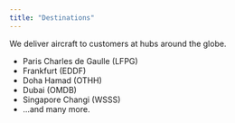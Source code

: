 ```yaml
---
title: "Destinations"
---
```


We deliver aircraft to customers at hubs around the globe.

- Paris Charles de Gaulle (LFPG)
- Frankfurt (EDDF)
- Doha Hamad (OTHH)
- Dubai (OMDB)
- Singapore Changi (WSSS)
- …and many more.
